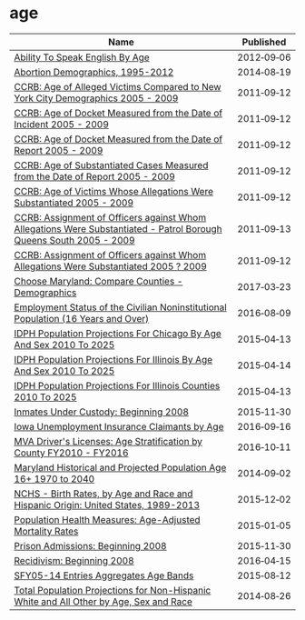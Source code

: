 # age

Name | Published
---- | ---------
[Ability To Speak English By Age](../datasets/ri9m-brxc.md) | 2012&#x2011;09&#x2011;06
[Abortion Demographics, 1995-2012](../datasets/f7nd-jj28.md) | 2014&#x2011;08&#x2011;19
[CCRB: Age of Alleged Victims Compared to New York City Demographics 2005 - 2009](../datasets/c4pu-cif5.md) | 2011&#x2011;09&#x2011;12
[CCRB: Age of Docket Measured from the Date of Incident 2005 - 2009](../datasets/g8v5-qeu5.md) | 2011&#x2011;09&#x2011;12
[CCRB: Age of Docket Measured from the Date of Report 2005 - 2009](../datasets/7atn-adw6.md) | 2011&#x2011;09&#x2011;12
[CCRB: Age of Substantiated Cases Measured from the Date of Report 2005 - 2009](../datasets/22zm-qrtq.md) | 2011&#x2011;09&#x2011;12
[CCRB: Age of Victims Whose Allegations Were Substantiated 2005 - 2009](../datasets/xj6i-rnxp.md) | 2011&#x2011;09&#x2011;12
[CCRB: Assignment of Officers against Whom Allegations Were Substantiated - Patrol Borough Queens South 2005 - 2009](../datasets/c2v8-zzjq.md) | 2011&#x2011;09&#x2011;13
[CCRB: Assignment of Officers against Whom Allegations Were Substantiated 2005 ? 2009](../datasets/uggy-myiz.md) | 2011&#x2011;09&#x2011;12
[Choose Maryland: Compare Counties - Demographics](../datasets/pa7d-u6hs.md) | 2017&#x2011;03&#x2011;23
[Employment Status of the Civilian Noninstitutional Population (16 Years and Over)](../datasets/wkup-gbbg.md) | 2016&#x2011;08&#x2011;09
[IDPH Population Projections For Chicago By Age And Sex 2010 To 2025](../datasets/hqm8-38sz.md) | 2015&#x2011;04&#x2011;13
[IDPH Population Projections For Illinois By Age And Sex 2010 To 2025](../datasets/5m4f-swbm.md) | 2015&#x2011;04&#x2011;14
[IDPH Population Projections For Illinois Counties 2010 To 2025](../datasets/ntyz-weef.md) | 2015&#x2011;04&#x2011;13
[Inmates Under Custody: Beginning 2008](../datasets/55zc-sp6m.md) | 2015&#x2011;11&#x2011;30
[Iowa Unemployment Insurance Claimants by Age](../datasets/7uss-66ak.md) | 2016&#x2011;09&#x2011;16
[MVA Driver's Licenses: Age Stratification by County FY2010 - FY2016](../datasets/hyut-sfvk.md) | 2016&#x2011;10&#x2011;11
[Maryland Historical and Projected Population Age 16+ 1970 to 2040](../datasets/7v47-92fa.md) | 2014&#x2011;09&#x2011;02
[NCHS - Birth Rates, by Age and Race and Hispanic Origin: United States, 1989-2013](../datasets/e8kx-wbww.md) | 2015&#x2011;12&#x2011;02
[Population Health Measures: Age-Adjusted Mortality Rates](../datasets/j55i-sqj8.md) | 2015&#x2011;01&#x2011;05
[Prison Admissions: Beginning 2008](../datasets/m2rg-xjan.md) | 2015&#x2011;11&#x2011;30
[Recidivism: Beginning 2008](../datasets/y7pw-wrny.md) | 2016&#x2011;04&#x2011;15
[SFY05-14 Entries Aggregates Age Bands](../datasets/fnfg-dct4.md) | 2015&#x2011;08&#x2011;12
[Total Population Projections for Non-Hispanic White and All Other by Age, Sex and Race](../datasets/5zc8-s5s9.md) | 2014&#x2011;08&#x2011;26


